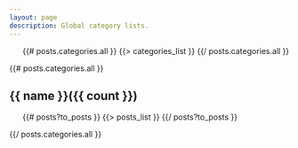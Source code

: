 ```yaml
---
layout: page
description: Global category lists.
---
```


<ul class="tag_box inline">
    {{# posts.categories.all }}
        {{> categories_list }}
    {{/ posts.categories.all }}
</ul>

{{# posts.categories.all }}
<h2 id="{{ name }}-ref">{{ name }}({{ count }})</h2>
<ul>
    {{# posts?to_posts }}
        {{> posts_list }}
    {{/ posts?to_posts }}
</ul>
{{/ posts.categories.all }}
